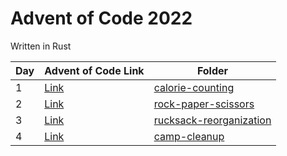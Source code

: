 # Advent of Code 2022

Written in Rust

| Day | Advent of Code Link                         | Folder                                                      |
| --- | ------------------------------------------- | ----------------------------------------------------------- |
| 1   | [Link](https://adventofcode.com/2022/day/1) | [calorie-counting](./day-1-calorie-counting)                |
| 2   | [Link](https://adventofcode.com/2022/day/2) | [rock-paper-scissors](./day-2-rock-paper-scissors/)         |
| 3   | [Link](https://adventofcode.com/2022/day/3) | [rucksack-reorganization](./day-3-rucksack-reorganization/) |
| 4   | [Link](https://adventofcode.com/2022/day/4) | [camp-cleanup](./day-4-camp-cleanup/)                       |
